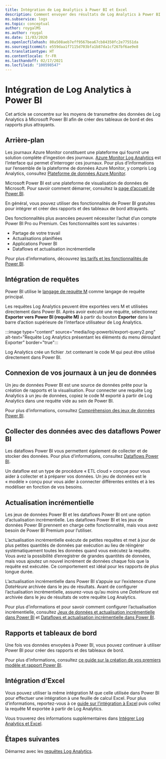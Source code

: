 ```yaml
---
title: Intégration de Log Analytics à Power BI et Excel
description: Comment envoyer des résultats de Log Analytics à Power BI
ms.subservice: logs
ms.topic: conceptual
author: roygalMS
ms.author: roygal
ms.date: 11/03/2020
ms.openlocfilehash: 80a508aeb7eff9567bea67cb84350fc2e77551da
ms.sourcegitcommit: e559daa1f7115d703bfa1b87da1cf267bf6ae9e8
ms.translationtype: HT
ms.contentlocale: fr-FR
ms.lasthandoff: 02/17/2021
ms.locfileid: "100598547"
---
```

# <a name="log-analytics-integration-with-power-bi"></a>Intégration de Log Analytics à Power BI

Cet article se concentre sur les moyens de transmettre des données de Log Analytics à Microsoft Power BI afin de créer des tableaux de bord et des rapports plus attrayants. 

## <a name="background"></a>Arrière-plan 

Les journaux Azure Monitor constituent une plateforme qui fournit une solution complète d’ingestion des journaux. [Azure Monitor Log Analytics](../platform/data-platform.md#) est l’interface qui permet d’interroger ces journaux. Pour plus d’informations sur l’ensemble de la plateforme de données Azure Monitor, y compris Log Analytics, consultez [Plateforme de données Azure Monitor](../platform/data-platform.md). 

Microsoft Power BI est une plateforme de visualisation de données de Microsoft. Pour savoir comment démarrer, consultez la [page d’accueil de Power BI](https://powerbi.microsoft.com/). 


En général, vous pouvez utiliser des fonctionnalités de Power BI gratuites pour intégrer et créer des rapports et des tableaux de bord attrayants.

Des fonctionnalités plus avancées peuvent nécessiter l’achat d’un compte Power BI Pro ou Premium. Ces fonctionnalités sont les suivantes : 
 - Partage de votre travail 
 - Actualisations planifiées
 - Applications Power BI 
 - Dataflows et actualisation incrémentielle 

Pour plus d’informations, découvrez [les tarifs et les fonctionnalités de Power BI](https://powerbi.microsoft.com/pricing/). 

## <a name="integrating-queries"></a>Intégration de requêtes  

Power BI utilise le [langage de requête M](/powerquery-m/power-query-m-language-specification/) comme langage de requête principal. 

Les requêtes Log Analytics peuvent être exportées vers M et utilisées directement dans Power BI. Après avoir exécuté une requête, sélectionnez **Exporter vers Power BI (requête M)** à partir du bouton **Exporter** dans la barre d’action supérieure de l’interface utilisateur de Log Analytics.


:::image type="content" source="media/log-powerbi/export-query2.png" alt-text="Requête Log Analytics présentant les éléments du menu déroulant Exporter" border="true":::

Log Analytics crée un fichier .txt contenant le code M qui peut être utilisé directement dans Power BI.

## <a name="connecting-your-logs-to-a-dataset"></a>Connexion de vos journaux à un jeu de données 

Un jeu de données Power BI est une source de données prête pour la création de rapports et la visualisation. Pour connecter une requête Log Analytics à un jeu de données, copiez le code M exporté à partir de Log Analytics dans une requête vide au sein de Power BI. 

Pour plus d’informations, consultez [Compréhension des jeux de données Power BI](/power-bi/service-datasets-understand/). 

## <a name="collect-data-with-power-bi-dataflows"></a>Collecter des données avec des dataflows Power BI 

Les dataflows Power BI vous permettent également de collecter et de stocker des données. Pour plus d’informations, consultez [Dataflows Power BI](/power-bi/service-dataflows-overview).

Un dataflow est un type de procédure « ETL cloud » conçue pour vous aider à collecter et à préparer vos données. Un jeu de données est le « modèle » conçu pour vous aider à connecter différentes entités et à les modéliser en fonction de vos besoins.

## <a name="incremental-refresh"></a>Actualisation incrémentielle 

Les jeux de données Power BI et les dataflows Power BI ont une option d’actualisation incrémentielle. Les dataflows Power BI et les jeux de données Power BI prennent en charge cette fonctionnalité, mais vous avez besoin de Power BI Premium pour l’utiliser.  


L’actualisation incrémentielle exécute de petites requêtes et met à jour de plus petites quantités de données par exécution au lieu de réingérer systématiquement toutes les données quand vous exécutez la requête. Vous avez la possibilité d’enregistrer de grandes quantités de données, mais vous ajoutez un nouvel incrément de données chaque fois que la requête est exécutée. Ce comportement est idéal pour les rapports de plus longue durée.

L’actualisation incrémentielle dans Power BI s’appuie sur l’existence d’une *DateHeure* archivée dans le jeu de résultats. Avant de configurer l’actualisation incrémentielle, assurez-vous qu’au moins une *DateHeure* est archivée dans le jeu de résultats de votre requête Log Analytics. 

Pour plus d’informations et pour savoir comment configurer l’actualisation incrémentielle, consultez [Jeux de données et actualisation incrémentielle dans Power BI](/power-bi/service-premium-incremental-refresh) et [Dataflows et actualisation incrémentielle dans Power BI](/power-bi/service-dataflows-incremental-refresh).

## <a name="reports-and-dashboards"></a>Rapports et tableaux de bord

Une fois vos données envoyées à Power BI, vous pouvez continuer à utiliser Power BI pour créer des rapports et des tableaux de bord.

Pour plus d’informations, consultez [ce guide sur la création de vos premiers modèle et rapport Power BI](/learn/modules/build-your-first-power-bi-report/).  

## <a name="excel-integration"></a>Intégration d’Excel

Vous pouvez utiliser la même intégration M que celle utilisée dans Power BI pour effectuer une intégration à une feuille de calcul Excel. Pour plus d’informations, reportez-vous à ce [guide sur l’intégration à Excel](https://support.microsoft.com/office/import-data-from-external-data-sources-power-query-be4330b3-5356-486c-a168-b68e9e616f5a) puis collez la requête M exportée à partir de Log Analytics.

Vous trouverez des informations supplémentaires dans [Intégrer Log Analytics et Excel](log-excel.md).

## <a name="next-steps"></a>Étapes suivantes

Démarrez avec les [requêtes Log Analytics](../log-query/log-query-overview.md).
